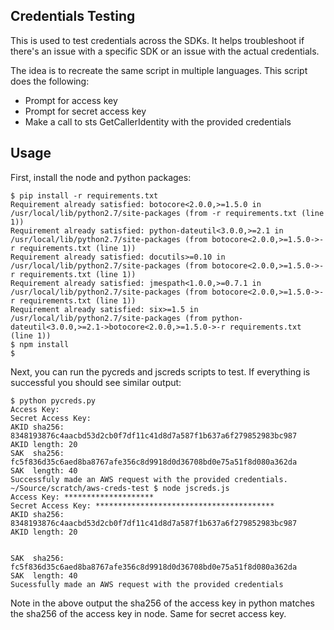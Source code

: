 ## Credentials Testing

This is used to test credentials across the SDKs.
It helps troubleshoot if there's an issue with a specific
SDK or an issue with the actual credentials.

The idea is to recreate the same script in multiple languages.
This script does the following:

* Prompt for access key
* Prompt for secret access key
* Make a call to sts GetCallerIdentity with the provided credentials


## Usage

First, install the node and python packages:

```
$ pip install -r requirements.txt
Requirement already satisfied: botocore<2.0.0,>=1.5.0 in /usr/local/lib/python2.7/site-packages (from -r requirements.txt (line 1))
Requirement already satisfied: python-dateutil<3.0.0,>=2.1 in /usr/local/lib/python2.7/site-packages (from botocore<2.0.0,>=1.5.0->-r requirements.txt (line 1))
Requirement already satisfied: docutils>=0.10 in /usr/local/lib/python2.7/site-packages (from botocore<2.0.0,>=1.5.0->-r requirements.txt (line 1))
Requirement already satisfied: jmespath<1.0.0,>=0.7.1 in /usr/local/lib/python2.7/site-packages (from botocore<2.0.0,>=1.5.0->-r requirements.txt (line 1))
Requirement already satisfied: six>=1.5 in /usr/local/lib/python2.7/site-packages (from python-dateutil<3.0.0,>=2.1->botocore<2.0.0,>=1.5.0->-r requirements.txt (line 1))
$ npm install
$
```

Next, you can run the pycreds and jscreds scripts to test.
If everything is successful you should see similar output:


```
$ python pycreds.py
Access Key:
Secret Access Key:
AKID sha256: 8348193876c4aacbd53d2cb0f7df11c41d8d7a587f1b637a6f279852983bc987
AKID length: 20
SAK  sha256: fc5f836d35c6aed8ba8767afe356c8d9918d0d36708bd0e75a51f8d080a362da
SAK  length: 40
Successfuly made an AWS request with the provided credentials.
~/Source/scratch/aws-creds-test $ node jscreds.js
Access Key: ********************
Secret Access Key: ****************************************
AKID sha256: 8348193876c4aacbd53d2cb0f7df11c41d8d7a587f1b637a6f279852983bc987
AKID length: 20


SAK  sha256: fc5f836d35c6aed8ba8767afe356c8d9918d0d36708bd0e75a51f8d080a362da
SAK  length: 40
Sucessfully made an AWS request with the provided credentials
```

Note in the above output the sha256 of the access key in python matches the
sha256 of the access key in node.  Same for secret access key.
